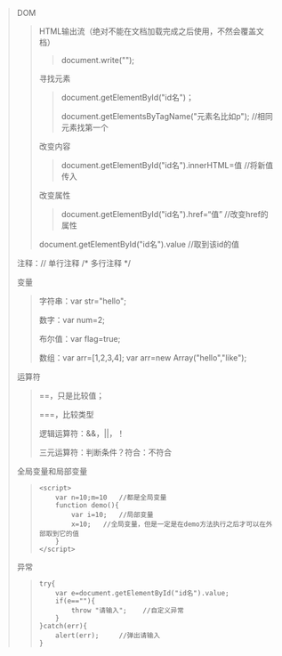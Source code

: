 > DOM
>
> > HTML输出流（绝对不能在文档加载完成之后使用，不然会覆盖文档）
> >
> > > document.write("");	
> >
> > 寻找元素
> >
> > > document.getElementById("id名")；
> > >
> > > document.getElementsByTagName("元素名比如p");	//相同元素找第一个
> >
> > 改变内容
> >
> > > document.getElementById("id名").innerHTML=值	//将新值传入
> >
> > 改变属性
> >
> > > document.getElementById("id名").href=“值”	//改变href的属性
> >
> > document.getElementById("id名").value	//取到该id的值
>
> 注释：// 单行注释	/* 多行注释 */
>
> 变量
>
> > 字符串：var str="hello";
> >
> > 数字：var num=2;
> >
> > 布尔值：var flag=true;
> >
> > 数组：var arr=[1,2,3,4];	var arr=new Array("hello","like");
>
> 运算符
>
> > ==，只是比较值；
> >
> > ===，比较类型
> >
> > 逻辑运算符：&&，||，！
> >
> > 三元运算符：判断条件？符合：不符合
>
> 全局变量和局部变量
>
> > ```
> > <script>
> > 	var n=10;m=10	//都是全局变量
> > 	function demo(){
> > 		var i=10;	//局部变量
> > 		x=10;	//全局变量，但是一定是在demo方法执行之后才可以在外部取到它的值
> > 	}
> > </script>
> > ```
>
> 异常
>
> > ```
> > try{
> > 	var e=document.getElementById("id名").value;
> > 	if(e==""){
> > 		throw "请输入";	//自定义异常
> > 	}
> > }catch(err){
> > 	alert(err);		//弹出请输入
> > }
> > ```
> >
> > 